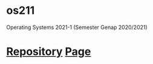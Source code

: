 # os211
Operating Systems 2021-1 (Semester Genap 2020/2021)

# [Repository](https://github.com/freezetabs/os211) [Page](https://freezetabs.github.io/os211/)

